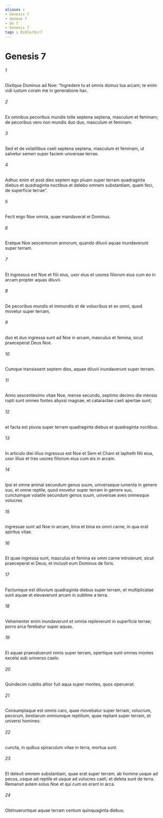 ```yaml
---
aliases : 
- Genesis 7
- Genèse 7
- Gn 7
- Genesis 7
tags : Bible/Gn/7
---
```


# Genesis 7

###### 1
Dixitque Dominus ad Noe: “Ingredere tu et omnis domus tua arcam; te enim vidi iustum coram me in generatione hac. 
###### 2
Ex omnibus pecoribus mundis tolle septena septena, masculum et feminam; de pecoribus vero non mundis duo duo, masculum et feminam. 
###### 3
Sed et de volatilibus caeli septena septena, masculum et feminam, ut salvetur semen super faciem universae terrae. 
###### 4
Adhuc enim et post dies septem ego pluam super terram quadraginta diebus et quadraginta noctibus et delebo omnem substantiam, quam feci, de superficie terrae”. 
###### 5
Fecit ergo Noe omnia, quae mandaverat ei Dominus. 
###### 6
Eratque Noe sescentorum annorum, quando diluvii aquae inundaverunt super terram.
###### 7
Et ingressus est Noe et filii eius, uxor eius et uxores filiorum eius cum eo in arcam propter aquas diluvii. 
###### 8
De pecoribus mundis et immundis et de volucribus et ex omni, quod movetur super terram, 
###### 9
duo et duo ingressa sunt ad Noe in arcam, masculus et femina, sicut praeceperat Deus Noe. 
###### 10
Cumque transissent septem dies, aquae diluvii inundaverunt super terram.
###### 11
Anno sescentesimo vitae Noe, mense secundo, septimo decimo die mensis rupti sunt omnes fontes abyssi magnae, et cataractae caeli apertae sunt; 
###### 12
et facta est pluvia super terram quadraginta diebus et quadraginta noctibus. 
###### 13
In articulo diei illius ingressus est Noe et Sem et Cham et Iapheth filii eius, uxor illius et tres uxores filiorum eius cum eis in arcam. 
###### 14
Ipsi et omne animal secundum genus suum, universaque iumenta in genere suo, et omne reptile, quod movetur super terram in genere suo, cunctumque volatile secundum genus suum, universae aves omnesque volucres 
###### 15
ingressae sunt ad Noe in arcam, bina et bina ex omni carne, in qua erat spiritus vitae. 
###### 16
Et quae ingressa sunt, masculus et femina ex omni carne introierunt, sicut praeceperat ei Deus; et inclusit eum Dominus de foris.
###### 17
Factumque est diluvium quadraginta diebus super terram, et multiplicatae sunt aquae et elevaverunt arcam in sublime a terra. 
###### 18
Vehementer enim inundaverunt et omnia repleverunt in superficie terrae; porro arca ferebatur super aquas. 
###### 19
Et aquae praevaluerunt nimis super terram, opertique sunt omnes montes excelsi sub universo caelo. 
###### 20
Quindecim cubitis altior fuit aqua super montes, quos operuerat.
###### 21
Consumptaque est omnis caro, quae movebatur super terram, volucrum, pecorum, bestiarum omniumque reptilium, quae reptant super terram, et universi homines: 
###### 22
cuncta, in quibus spiraculum vitae in terra, mortua sunt. 
###### 23
Et delevit omnem substantiam, quae erat super terram, ab homine usque ad pecus, usque ad reptile et usque ad volucres caeli; et deleta sunt de terra. Remansit autem solus Noe et qui cum eo erant in arca. 
###### 24
Obtinueruntque aquae terram centum quinquaginta diebus.
